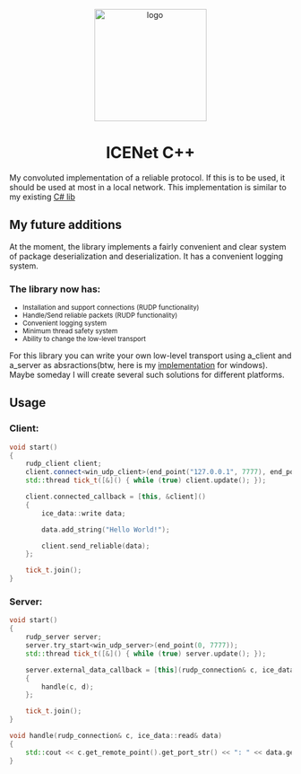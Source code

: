   
<p align="center">
  <img src="https://github.com/enoreex/ICENet/assets/125078218/c28309e2-377a-450f-9440-8b7e8eaf335a" alt="logo" width="200" height="200">
</p>

<h1 align="center" tabindex="-1" dir="auto"><a class="anchor" aria-hidden="true"></a>ICENet C++</h1>

My convoluted implementation of a reliable protocol. If this is to be used, it should be used at most in a local network. This implementation is similar to my existing <a href = "https://github.com/enoreex/ICENet/">C# lib</a>

<h2 tabindex="-1" dir="auto"><a class="anchor" aria-hidden="true"></a>My future additions</h2>

At the moment, the library implements a fairly convenient and clear system of package deserialization and deserialization. It has a convenient logging system.

<h3>The library now has:</h3>

<ul>
  <li style="font-size: smaller;">Installation and support connections (RUDP functionality)</li>
  <li style="font-size: smaller;">Handle/Send reliable packets (RUDP functionality)</li>
  <li style="font-size: smaller;">Convenient logging system</li>
  <li style="font-size: smaller;">Minimum thread safety system</li>
  <li style="font-size: smaller;">Ability to change the low-level transport</li>
</ul>

For this library you can write your own low-level transport using a_client and a_server as absractions(btw, here is my <a href = "https://github.com/enoreex/win_sockets">implementation</a> for windows). Maybe someday I will create several such solutions for different platforms.

<h2 tabindex="-1" dir="auto"><a class="anchor" aria-hidden="true"></a>Usage</h2>

<h3>Client:</h3>

```cpp
void start()
{
	rudp_client client;
	client.connect<win_udp_client>(end_point("127.0.0.1", 7777), end_point(0, 0));
	std::thread tick_t([&]() { while (true) client.update(); });

	client.connected_callback = [this, &client]()
	{
		ice_data::write data;

		data.add_string("Hello World!");

		client.send_reliable(data);
	};

	tick_t.join();
}
```

<h3>Server:</h3>

```cpp
void start()
{
	rudp_server server;
	server.try_start<win_udp_server>(end_point(0, 7777));
	std::thread tick_t([&]() { while (true) server.update(); });

	server.external_data_callback = [this](rudp_connection& c, ice_data::read& d) 
	{
		handle(c, d); 
	};

	tick_t.join();
}

void handle(rudp_connection& c, ice_data::read& data)
{
	std::cout << c.get_remote_point().get_port_str() << ": " << data.get_string() << "\n";
}
```

